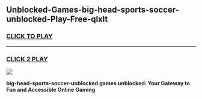 
## Unblocked-Games-big-head-sports-soccer-unblocked-Play-Free-qlxlt
<h3>
<a href="https://premium76.site?title=big-head-sports-soccer-unblocked&ref=18A1">CLICK TO PLAY</a></h3>
<hr>

<h3>
<a href="https://premium76.site?title=big-head-sports-soccer-unblocked&ref=18A1">CLICK 2 PLAY</a>
  
</h3>

<a href="https://premium76.site?title=big-head-sports-soccer-unblocked&ref=18A1"><img src="https://clearcache.store/games.png"></a>


**big-head-sports-soccer-unblocked games unblocked: Your Gateway to Fun and Accessible Online Gaming**
